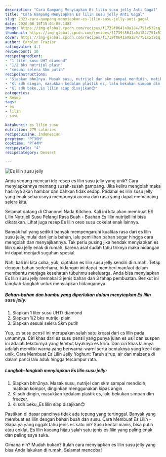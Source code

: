 ```yaml
---
description: "Cara Gampang Menyiapkan Es lilin susu jelly Anti Gagal"
title: "Cara Gampang Menyiapkan Es lilin susu jelly Anti Gagal"
slug: 2323-cara-gampang-menyiapkan-es-lilin-susu-jelly-anti-gagal
date: 2020-08-10T15:04:05.148Z
image: https://img-global.cpcdn.com/recipes/f1739f8641a0a184/751x532cq70/es-lilin-susu-jelly-foto-resep-utama.jpg
thumbnail: https://img-global.cpcdn.com/recipes/f1739f8641a0a184/751x532cq70/es-lilin-susu-jelly-foto-resep-utama.jpg
cover: https://img-global.cpcdn.com/recipes/f1739f8641a0a184/751x532cq70/es-lilin-susu-jelly-foto-resep-utama.jpg
author: Carolyn Frazier
ratingvalue: 4.1
reviewcount: 10
recipeingredient:
- "1 liter susu UHT diamond"
- "1/2 bks nutrijel plain"
- "sesuai selera Skm putih"
recipeinstructions:
- "Siapkan bhn2nya. Masak susu, nutrijel dan skm sampai mendidih, matikan kompor, dinginkan menggunakan kipas angin"
- "Kl sdh dingin, masukkan kedalam plastik es, lalu bekukan simpan dlm freezer."
- "Kl sdh beku,,Es lilin siap disajikan😊"
categories:
- Resep
tags:
- es
- lilin
- susu

katakunci: es lilin susu 
nutrition: 279 calories
recipecuisine: Indonesian
preptime: "PT30M"
cooktime: "PT44M"
recipeyield: "4"
recipecategory: Dessert

---
```



![Es lilin susu jelly](https://img-global.cpcdn.com/recipes/f1739f8641a0a184/751x532cq70/es-lilin-susu-jelly-foto-resep-utama.jpg)

Anda sedang mencari ide resep es lilin susu jelly yang unik? Cara menyiapkannya memang susah-susah gampang. Jika keliru mengolah maka hasilnya akan hambar dan bahkan tidak sedap. Padahal es lilin susu jelly yang enak seharusnya mempunyai aroma dan rasa yang dapat memancing selera kita.

Selamat datang di Channnel Nada Kitchen. Kali ini kita akan membuat ES Lilin Nutrijell Susu Pelangi Rasa Buah - Buahan Es lilin nutrijell ini bisa dikatakan. Lihat juga resep Es lilin oreo susu cokelat enak lainnya.

Banyak hal yang sedikit banyak mempengaruhi kualitas rasa dari es lilin susu jelly, mulai dari jenis bahan, lalu pemilihan bahan segar hingga cara mengolah dan menyajikannya. Tak perlu pusing jika hendak menyiapkan es lilin susu jelly enak di rumah, karena asal sudah tahu triknya maka hidangan ini dapat menjadi suguhan spesial.


Nah, kali ini kita coba, yuk, ciptakan es lilin susu jelly sendiri di rumah. Tetap dengan bahan sederhana, hidangan ini dapat memberi manfaat dalam membantu menjaga kesehatan tubuhmu sekeluarga. Anda bisa menyiapkan Es lilin susu jelly memakai 3 jenis bahan dan 3 tahap pembuatan. Berikut ini langkah-langkah untuk menyiapkan hidangannya.

<!--inarticleads1-->

##### Bahan-bahan dan bumbu yang diperlukan dalam menyiapkan Es lilin susu jelly:

1. Siapkan 1 liter susu UHT/ diamond
1. Siapkan 1/2 bks nutrijel plain
1. Siapkan sesuai selera Skm putih


Yup, es susu pensil ini merupakan salah satu kreasi dari es lilin pada umumnya. Ciri khas dari es susu pensil yang punya julan es usil dan suspen ini adalah teksturnya yang lembut layaknya es krim. Dan ciri khas lainnya adalah memiliki warna yang berwarna-warni serta bentuknya yang kecil dan unik. Cara Membuat Es Lilin Jelly Yoghurt: Taruh sirup, air dan maizena di dalam panci lalu aduk hingga tercampur rata. 

<!--inarticleads2-->

##### Langkah-langkah menyiapkan Es lilin susu jelly:

1. Siapkan bhn2nya. Masak susu, nutrijel dan skm sampai mendidih, matikan kompor, dinginkan menggunakan kipas angin
1. Kl sdh dingin, masukkan kedalam plastik es, lalu bekukan simpan dlm freezer.
1. Kl sdh beku,,Es lilin siap disajikan😊


Pastikan di dasar pancinya tidak ada tepung yang tertinggal. Banyak yang membuat es lilin dengan bahan buah dan susu. Cara Membuat Es Lilin - Siapa ya yang nggak tahu jenis es satu ini? Susu kental manis, bisa putih atau coklat. Es lilin kacang hijau salah satu jenis es lilin yang paling enak dan paling saya suka. 

Gimana nih? Mudah bukan? Itulah cara menyiapkan es lilin susu jelly yang bisa Anda lakukan di rumah. Selamat mencoba!
